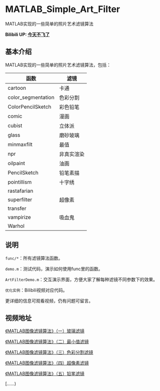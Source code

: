 # MATLAB_Simple_Art_Filter
MATLAB实现的一些简单的照片艺术滤镜算法

**Bilibili UP: [今天不飞了](https://space.bilibili.com/330337755)**


## 基本介绍
MATLAB实现的一些简单的照片艺术滤镜算法，包括：

函数  | 滤镜
 ---- | ----
cartoon | 卡通
color_segmentation | 色彩分割
ColorPencilSketch | 彩色铅笔
comic | 漫画
cubist | 立体派
glass | 磨砂玻璃
minmaxfilt | 最值
npr | 非真实渲染
oilpaint | 油画
PencilSketch | 铅笔素描
pointillism | 十字绣
rastafarian | 
superfilter | 超像素
transfer | 
vampirize | 吸血鬼
Warhol | 


## 说明

`func/*`：所有滤镜算法函数。

`demo.m`：测试代码，演示如何使用func里的函数。

`ArtFilterDemo.m`：交互演示界面，方便大家了解每种滤镜不同参数下的效果。

`优化实例`：Bilibili视频对应代码。

更详细的信息可观看视频，仍有问题可留言。

## 视频地址

[《MATLAB图像滤镜算法》（一）玻璃滤镜](https://www.bilibili.com/video/BV1ZM411C7AL/?share_source=copy_web)

[《MATLAB图像滤镜算法》（二）最小值滤镜](https://www.bilibili.com/video/BV1cT411m72n/?share_source=copy_web)

[《MATLAB图像滤镜算法》（三）色彩分割滤镜](https://www.bilibili.com/video/BV1sG4y1w7Vh/?share_source=copy_web)

[《MATLAB图像滤镜算法》（四）超像素滤镜](https://www.bilibili.com/video/BV1n84y1j7SQ/?share_source=copy_web)

[《MATLAB图像滤镜算法》（五）铅笔滤镜](https://www.bilibili.com/video/BV1zs4y1x7bu/?share_source=copy_web)

[……)






